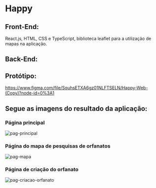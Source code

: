 # Happy

## Front-End:
React.js, HTML, CSS e TypeScript, biblioteca leaflet para a utilização de mapas na aplicação.

## Back-End: 


## Protótipo:
https://www.figma.com/file/SquhsETXA6gz01NLFTSELN/Happy-Web-(Copy)?node-id=0%3A1

## Segue as imagens do resultado da aplicação: 
### Página principal
![pag-principal](https://user-images.githubusercontent.com/63068481/97807121-ce05c700-1c3d-11eb-9b70-9e32148f0472.png)
### Página do mapa de pesquisas de orfanatos
![pag-mapa](https://user-images.githubusercontent.com/63068481/97807139-deb63d00-1c3d-11eb-9b9e-799225e0bf7f.png)
### Página de criação do orfanato
![pag-criacao-orfanato](https://user-images.githubusercontent.com/63068481/97807149-ef66b300-1c3d-11eb-880d-35140e7c465b.png)
